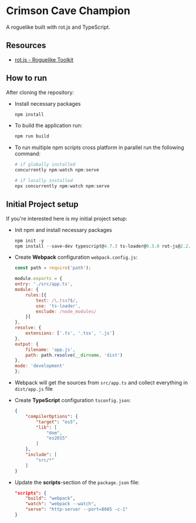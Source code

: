 # Crimson Cave Champion

A roguelike built with rot.js and TypeScript.

## Resources

- [rot.js - Roguelike Toolkit](https://github.com/ondras/rot.js)

## How to run

After cloning the repository:

- Install necessary packages

    ```powershell
    npm install
    ```

- To build the application run:

    ```powershell
    npm run build
    ```

- To run multiple npm scripts cross platform in parallel run the following command:

    ```powershell
    # if globally installed
    concurrently npm:watch npm:serve

    # if locally installed
    npx concurrently npm:watch npm:serve
    ```

## Initial Project setup

If you're interested here is my initial project setup:

- Init npm and install necessary packages

    ```powershell
    npm init -y
    npm install --save-dev typescript@4.7.3 ts-loader@9.3.0 rot-js@2.2.0 webpack@5.73.0 webpack-cli@4.9.2 http-server@14.1.1 concurrently@7.2.1
    ```

- Create **Webpack** configuration `webpack.config.js`:

    ```javascript
    const path = require('path');

    module.exports = {
    entry: './src/app.ts',
    module: {
        rules:[{
            test: /\.tsx?$/,
            use: 'ts-loader',
            exclude: /node_modules/
        }]
    },
    resolve: {
        extensions: ['.ts', '.tsx', '.js']
    },
    output: {
        filename: 'app.js',
        path: path.resolve(__dirname, 'dist')
    },
    mode: 'development'
    };
    ```

- Webpack will get the sources from `src/app.ts` and collect everything in `dist/app.js` file
- Create **TypeScript** configuration `tsconfig.json`:

    ```json
    {
        "compilerOptions": {
            "target": "es5",
            "lib": [
                "dom",
                "es2015"
            ]
        },
        "include": [
            "src/*"
        ]
    }
    ```

- Update the **scripts**-section of the `package.json` file:

    ```json
    "scripts": {
        "build": "webpack",
        "watch": "webpack --watch",
        "serve": "http-server --port=8085 -c-1"
    }
    ```
